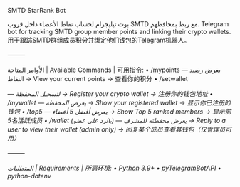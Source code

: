 SMTD StarRank Bot

بوت تيليجرام لحساب نقاط الأعضاء داخل قروب SMTD مع ربط بمحافظهم.
Telegram bot for tracking SMTD group member points and linking their crypto wallets.
用于跟踪SMTD群组成员积分并绑定他们钱包的Telegram机器人。

⸻

الأوامر المتاحة | Available Commands | 可用指令:
	•	/mypoints — يعرض رصيد النقاط
→ View your current points
→ 查看你的积分
	•	/setwallet <address> — لتسجيل المحفظة
→ Register your crypto wallet
→ 注册你的钱包地址
	•	/mywallet — يعرض المحفظة
→ Show your registered wallet
→ 显示你已注册的钱包
	•	/top5 — يعرض أفضل 5 أعضاء
→ Show Top 5 ranked members
→ 显示前5名活跃成员
	•	/wallet (بالرد على عضو) — يعرض محفظته للمشرف
→ Reply to a user to view their wallet (admin only)
→ 回复某个成员查看其钱包（仅管理员可用）

⸻

المتطلبات | Requirements | 所需环境:
	•	Python 3.9+
	•	pyTelegramBotAPI
	•	python-dotenv
